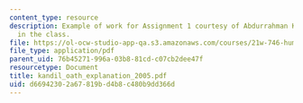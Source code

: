 ```yaml
---
content_type: resource
description: Example of work for Assignment 1 courtesy of Abdurrahman Kandil, a student
  in the class.
file: https://ol-ocw-studio-app-qa.s3.amazonaws.com/courses/21w-746-humanistic-perspectives-on-medicine-from-ancient-greece-to-modern-america-spring-2005/d66942302a67819bd4b8c480b9dd366d_kandil_oath_explanation_2005.pdf
file_type: application/pdf
parent_uid: 76b45271-996a-03b8-81cd-c07cb2dee47f
resourcetype: Document
title: kandil_oath_explanation_2005.pdf
uid: d6694230-2a67-819b-d4b8-c480b9dd366d
---
```

